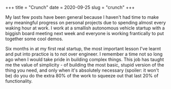 +++
title = "Crunch"
date = 2020-09-25
slug = "crunch"
+++

My last few posts have been general because I haven't had time to make any
meaningful progress on personal projects due to spending almost
every waking hour at work. I work at a smallish autonomous vehicle startup
with a biggish board meeting next week and everyone is working frantically
to put together some cool demos.

Six months in at my first real startup, the most important lesson I've learnt
and put into practice is to not over engineer. I remember a time not so long
ago when I would take pride in building complex things. This job has taught
me the value of simplicity - of building the most basic, stupid version of
the thing you need, and only when it's absolutely necessary (spoiler: it won't be)
do you do the extra 80% of the work to squeeze out that last 20% of functionality.
